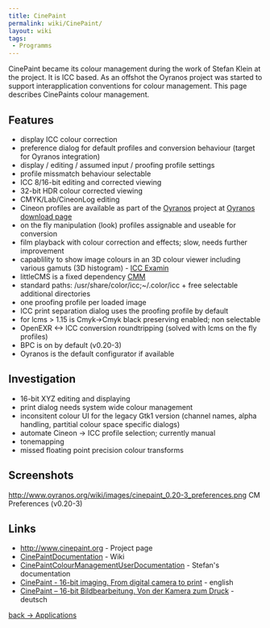 ```yaml
---
title: CinePaint
permalink: wiki/CinePaint/
layout: wiki
tags:
 - Programms
---
```


CinePaint became its colour management during the work of Stefan Klein
at the project. It is ICC based. As an offshot the Oyranos project was
started to support interapplication conventions for colour management.
This page describes CinePaints colour management.

Features
--------

-   display ICC colour correction
-   preference dialog for default profiles and conversion behaviour
    (target for Oyranos integration)
-   display / editing / assumed input / proofing profile settings
-   profile missmatch behaviour selectable
-   ICC 8/16-bit editing and corrected viewing
-   32-bit HDR colour corrected viewing
-   CMYK/Lab/CineonLog editing
-   Cineon profiles are available as part of the
    [Oyranos](/wiki/Oyranos "wikilink") project at [Oyranos download
    page](http://www.behrmann.name/index.php?option=com_content&task=view&id=34&Itemid=68#profiles)
-   on the fly manipulation (look) profiles assignable and useable for
    conversion
-   film playback with colour correction and effects; slow, needs
    further improvement
-   capablility to show image colours in an 3D colour viewer including
    various gamuts (3D histogram) - [ICC
    Examin](http://www.behrmann.name/index.php?option=com_content&task=view&id=32&Itemid=70)
-   littleCMS is a fixed dependency
    [CMM](/wiki/ColourMatchingModuls "wikilink")
-   standard paths: /usr/share/color/icc;~/.color/icc + free selectable
    additional directories
-   one proofing profile per loaded image
-   ICC print separation dialog uses the proofing profile by default
-   for lcms &gt; 1.15 is Cmyk-&gt;Cmyk black preserving enabled; non
    selectable
-   OpenEXR &lt;-&gt; ICC conversion roundtripping (solved with lcms on
    the fly profiles)
-   BPC is on by default (v0.20-3)
-   Oyranos is the default configurator if available

Investigation
-------------

-   16-bit XYZ editing and displaying
-   print dialog needs system wide colour management
-   inconsitent colour UI for the legacy Gtk1 version (channel names,
    alpha handling, partitial colour space specific dialogs)
-   automate Cineon -&gt; ICC profile selection; currently manual
-   tonemapping
-   missed floating point precision colour transforms

Screenshots
-----------

<http://www.oyranos.org/wiki/images/cinepaint_0.20-3_preferences.png> CM
Preferences (v0.20-3)

Links
-----

-   <http://www.cinepaint.org> - Project page
-   [CinePaintDocumentation](http://cinepaint.bigasterisk.com/CinePaintDocumentation) -
    Wiki
-   [CinePaintColourManagementUserDocumentation](http://cinepaint.bigasterisk.com/CinePaintColourManagementUserDocumentation) -
    Stefan's documentation
-   [CinePaint - 16-bit imaging. From digital camera to
    print](http://www.behrmann.name/index.php?option=com_weblinks&task=view&catid=67&id=56&Itemid=85) -
    english
-   [CinePaint – 16-bit Bildbearbeitung. Von der Kamera zum
    Druck](http://www.behrmann.name/index.php?option=com_weblinks&task=view&catid=67&id=54&Itemid=86) -
    deutsch

[back -&gt; Applications](/wiki/Applications "wikilink")
